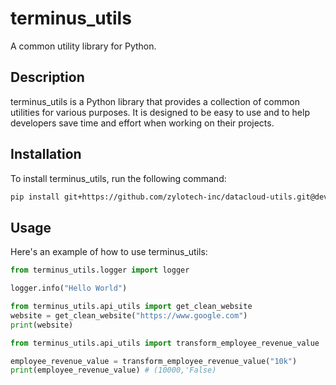 # terminus_utils

A common utility library for Python.

## Description

terminus_utils is a Python library that provides a collection of common utilities for various purposes. It is designed to be easy to use and to help developers save time and effort when working on their projects.

## Installation

To install terminus_utils, run the following command:
```bash
pip install git+https://github.com/zylotech-inc/datacloud-utils.git@dev  
```

## Usage

Here's an example of how to use terminus_utils:

```python
from terminus_utils.logger import logger

logger.info("Hello World")

```
```python
from terminus_utils.api_utils import get_clean_website
website = get_clean_website("https://www.google.com")
print(website)
```

```python
from terminus_utils.api_utils import transform_employee_revenue_value

employee_revenue_value = transform_employee_revenue_value("10k")
print(employee_revenue_value) # (10000,'False)
```


